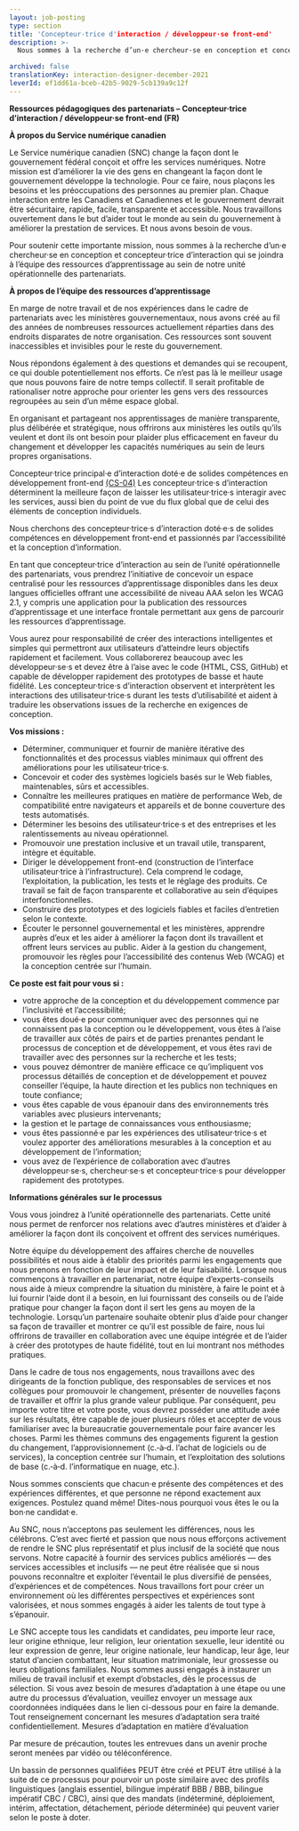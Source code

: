 ```yaml
---
layout: job-posting
type: section
title: 'Concepteur·trice d'interaction / développeur·se front-end'
description: >-
  Nous sommes à la recherche d’un·e chercheur·se en conception et concepteur·trice d’interaction qui se joindra à l’équipe des ressources d’apprentissage au sein de notre unité opérationnelle des partenariats. 

archived: false
translationKey: interaction-designer-december-2021
leverId: ef1dd61a-bceb-42b5-9029-5cb139a9c12f
---
```


**Ressources pédagogiques des partenariats – Concepteur·trice d’interaction / développeur·se front-end (FR)**

**À propos du Service numérique canadien**

Le Service numérique canadien (SNC) change la façon dont le gouvernement fédéral conçoit et offre les services numériques. Notre mission est d’améliorer la vie des gens en changeant la façon dont le gouvernement développe la technologie. Pour ce faire, nous plaçons les besoins et les préoccupations des personnes au premier plan. Chaque interaction entre les Canadiens et Canadiennes et le gouvernement devrait être sécuritaire, rapide, facile, transparente et accessible. Nous travaillons ouvertement dans le but d’aider tout le monde au sein du gouvernement à améliorer la prestation de services. Et nous avons besoin de vous.

Pour soutenir cette importante mission, nous sommes à la recherche d’un·e chercheur·se en conception et concepteur·trice d’interaction qui se joindra à l’équipe des ressources d’apprentissage au sein de notre unité opérationnelle des partenariats.

**À propos de l’équipe des ressources d’apprentissage**

En marge de notre travail et de nos expériences dans le cadre de partenariats avec les ministères gouvernementaux, nous avons créé au fil des années de nombreuses ressources actuellement réparties dans des endroits disparates de notre organisation. Ces ressources sont souvent inaccessibles et invisibles pour le reste du gouvernement.

Nous répondons également à des questions et demandes qui se recoupent, ce qui double potentiellement nos efforts. Ce n’est pas là le meilleur usage que nous pouvons faire de notre temps collectif. Il serait profitable de rationaliser notre approche pour orienter les gens vers des ressources regroupées au sein d’un même espace global.

En organisant et partageant nos apprentissages de manière transparente, plus délibérée et stratégique, nous offrirons aux ministères les outils qu’ils veulent et dont ils ont besoin pour plaider plus efficacement en faveur du changement et développer les capacités numériques au sein de leurs propres organisations.

Concepteur·trice principal·e d’interaction doté·e de solides compétences en développement front-end [(CS-04)](https://www.tbs-sct.gc.ca/agreements-conventions/view-visualiser-eng.aspx?id=1#tocxx327633) Les concepteur·trice·s d’interaction déterminent la meilleure façon de laisser les utilisateur·trice·s interagir avec les services, aussi bien du point de vue du flux global que de celui des éléments de conception individuels.

Nous cherchons des concepteur·trice·s d’interaction doté·e·s de solides compétences en développement front-end et passionnés par l’accessibilité et la conception d’information.

En tant que concepteur·trice d’interaction au sein de l’unité opérationnelle des partenariats, vous prendrez l’initiative de concevoir un espace centralisé pour les ressources d’apprentissage disponibles dans les deux langues officielles offrant une accessibilité de niveau AAA selon les WCAG 2.1, y compris une application pour la publication des ressources d’apprentissage et une interface frontale permettant aux gens de parcourir les ressources d’apprentissage.

Vous aurez pour responsabilité de créer des interactions intelligentes et simples qui permettront aux utilisateurs d’atteindre leurs objectifs rapidement et facilement. Vous collaborerez beaucoup avec les développeur·se·s et devez être à l’aise avec le code (HTML, CSS, GitHub) et capable de développer rapidement des prototypes de basse et haute fidélité. Les concepteur·trice·s d’interaction observent et interprètent les interactions des utilisateur·trice·s durant les tests d’utilisabilité et aident à traduire les observations issues de la recherche en exigences de conception.

**Vos missions :**

- Déterminer, communiquer et fournir de manière itérative des fonctionnalités et des processus viables minimaux qui offrent des améliorations pour les utilisateur·trice·s.
- Concevoir et coder des systèmes logiciels basés sur le Web fiables, maintenables, sûrs et accessibles.
- Connaître les meilleures pratiques en matière de performance Web, de compatibilité entre navigateurs et appareils et de bonne couverture des tests automatisés.
- Déterminer les besoins des utilisateur·trice·s et des entreprises et les ralentissements au niveau opérationnel.
- Promouvoir une prestation inclusive et un travail utile, transparent, intègre et équitable.
- Diriger le développement front-end (construction de l’interface utilisateur·trice à l’infrastructure). Cela comprend le codage, l’exploitation, la publication, les tests et le réglage des produits. Ce travail se fait de façon transparente et collaborative au sein d’équipes interfonctionnelles.
- Construire des prototypes et des logiciels fiables et faciles d’entretien selon le contexte.
- Écouter le personnel gouvernemental et les ministères, apprendre auprès d’eux et les aider à améliorer la façon dont ils travaillent et offrent leurs services au public. Aider à la gestion du changement, promouvoir les règles pour l’accessibilité des contenus Web (WCAG) et la conception centrée sur l’humain.

**Ce poste est fait pour vous si :**

- votre approche de la conception et du développement commence par l’inclusivité et l’accessibilité;
- vous êtes doué·e pour communiquer avec des personnes qui ne connaissent pas la conception ou le développement, vous êtes à l’aise de travailler aux côtés de pairs et de parties prenantes pendant le processus de conception et de développement, et vous êtes ravi de travailler avec des personnes sur la recherche et les tests;
- vous pouvez démontrer de manière efficace ce qu’impliquent vos processus détaillés de conception et de développement et pouvez conseiller l’équipe, la haute direction et les publics non techniques en toute confiance;
- vous êtes capable de vous épanouir dans des environnements très variables avec plusieurs intervenants;
- la gestion et le partage de connaissances vous enthousiasme;
- vous êtes passionné·e par les expériences des utilisateur·trice·s et voulez apporter des améliorations mesurables à la conception et au développement de l’information;
- vous avez de l’expérience de collaboration avec d’autres développeur·se·s, chercheur·se·s et concepteur·trice·s pour développer rapidement des prototypes.

**Informations générales sur le processus**

Vous vous joindrez à l’unité opérationnelle des partenariats. Cette unité nous permet de renforcer nos relations avec d’autres ministères et d’aider à améliorer la façon dont ils conçoivent et offrent des services numériques.

Notre équipe du développement des affaires cherche de nouvelles possibilités et nous aide à établir des priorités parmi les engagements que nous prenons en fonction de leur impact et de leur faisabilité. Lorsque nous commençons à travailler en partenariat, notre équipe d’experts-conseils nous aide à mieux comprendre la situation du ministère, à faire le point et à lui fournir l’aide dont il a besoin, en lui fournissant des conseils ou de l’aide pratique pour changer la façon dont il sert les gens au moyen de la technologie. Lorsqu’un partenaire souhaite obtenir plus d’aide pour changer sa façon de travailler et montrer ce qu’il est possible de faire, nous lui offrirons de travailler en collaboration avec une équipe intégrée et de l’aider à créer des prototypes de haute fidélité, tout en lui montrant nos méthodes pratiques.

Dans le cadre de tous nos engagements, nous travaillons avec des dirigeants de la fonction publique, des responsables de services et nos collègues pour promouvoir le changement, présenter de nouvelles façons de travailler et offrir la plus grande valeur publique. Par conséquent, peu importe votre titre et votre poste, vous devrez posséder une attitude axée sur les résultats, être capable de jouer plusieurs rôles et accepter de vous familiariser avec la bureaucratie gouvernementale pour faire avancer les choses. Parmi les thèmes communs des engagements figurent la gestion du changement, l’approvisionnement (c.‑à‑d. l’achat de logiciels ou de services), la conception centrée sur l’humain, et l’exploitation des solutions de base (c.‑à‑d. l’informatique en nuage, etc.).

Nous sommes conscients que chacun·e présente des compétences et des expériences différentes, et que personne ne répond exactement aux exigences. Postulez quand même! Dites-nous pourquoi vous êtes le ou la bon·ne candidat·e.

Au SNC, nous n’acceptons pas seulement les différences, nous les célébrons. C’est avec fierté et passion que nous nous efforçons activement de rendre le SNC plus représentatif et plus inclusif de la société que nous servons. Notre capacité à fournir des services publics améliorés — des services accessibles et inclusifs — ne peut être réalisée que si nous pouvons reconnaître et exploiter l’éventail le plus diversifié de pensées, d’expériences et de compétences. Nous travaillons fort pour créer un environnement où les différentes perspectives et expériences sont valorisées, et nous sommes engagés à aider les talents de tout type à s’épanouir.

Le SNC accepte tous les candidats et candidates, peu importe leur race, leur origine ethnique, leur religion, leur orientation sexuelle, leur identité ou leur expression de genre, leur origine nationale, leur handicap, leur âge, leur statut d’ancien combattant, leur situation matrimoniale, leur grossesse ou leurs obligations familiales. Nous sommes aussi engagés à instaurer un milieu de travail inclusif et exempt d’obstacles, dès le processus de sélection. Si vous avez besoin de mesures d’adaptation à une étape ou une autre du processus d’évaluation, veuillez envoyer un message aux coordonnées indiquées dans le lien ci-dessous pour en faire la demande. Tout renseignement concernant les mesures d’adaptation sera traité confidentiellement. Mesures d’adaptation en matière d’évaluation

Par mesure de précaution, toutes les entrevues dans un avenir proche seront menées par vidéo ou téléconférence.

Un bassin de personnes qualifiées PEUT être créé et PEUT être utilisé à la suite de ce processus pour pourvoir un poste similaire avec des profils linguistiques (anglais essentiel, bilingue impératif BBB / BBB, bilingue impératif CBC / CBC), ainsi que des mandats (indéterminé, déploiement, intérim, affectation, détachement, période déterminée) qui peuvent varier selon le poste à doter.
